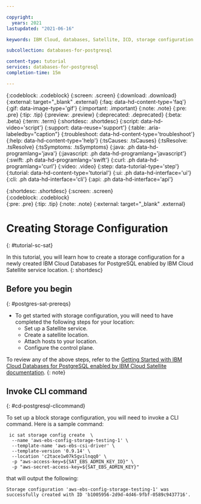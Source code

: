 ```yaml
---

copyright:
  years: 2021
lastupdated: "2021-06-16"

keywords: IBM Cloud, databases, Satellite, ICD, storage configuration

subcollection: databases-for-postgresql

content-type: tutorial
services: databases-for-postgresql
completion-time: 15m

---
```


{:codeblock: .codeblock}
{:screen: .screen}
{:download: .download}
{:external: target="_blank" .external}
{:faq: data-hd-content-type='faq'}
{:gif: data-image-type='gif'}
{:important: .important}
{:note: .note}
{:pre: .pre}
{:tip: .tip}
{:preview: .preview}
{:deprecated: .deprecated}
{:beta: .beta}
{:term: .term}
{:shortdesc: .shortdesc}
{:script: data-hd-video='script'}
{:support: data-reuse='support'}
{:table: .aria-labeledby="caption"}
{:troubleshoot: data-hd-content-type='troubleshoot'}
{:help: data-hd-content-type='help'}
{:tsCauses: .tsCauses}
{:tsResolve: .tsResolve}
{:tsSymptoms: .tsSymptoms}
{:java: .ph data-hd-programlang='java'}
{:javascript: .ph data-hd-programlang='javascript'}
{:swift: .ph data-hd-programlang='swift'}
{:curl: .ph data-hd-programlang='curl'}
{:video: .video}
{:step: data-tutorial-type='step'}
{:tutorial: data-hd-content-type='tutorial'}
{:ui: .ph data-hd-interface='ui'}
{:cli: .ph data-hd-interface='cli'}
{:api: .ph data-hd-interface='api'}

{:shortdesc: .shortdesc}
{:screen: .screen}  
{:codeblock: .codeblock}  
{:pre: .pre}
{:tip: .tip}
{:note: .note}
{:external: target="_blank" .external}
<!-- {:step: data-tutorial-type='step'} <!-- Apply to steps for automatic numbering -->

<!-- The title of your tutorial should be in active voice and and start with a verb. If you include product names, makes sure to use the non-trademarked short version conref. -->
<!-- Make sure each H1/H2/H3/etc. heading is _unique_ to your tutorial by adding a short but human-readable identifier. For example, instead of just "#overview", use "#cd-kube-overview" -->

# Creating Storage Configuration
{: #tutorial-sc-sat}
<!-- {: toc-content-type="tutorial"} <!-- Always use this value -->
<!-- {: toc-completion-time="10m"} <!-- Use same value from completion-time metadata above-->

<!-- The short description should be a single, concise paragraph that contains one or two sentences and no more than 50 words. Briefly mention what the user's learning goal is and include the following SEO keywords in the title short description: IBM Cloud, ServiceName, tutorial.--> 

In this tutorial, you will learn how to create a storage configuration for a newly created IBM Cloud Databases for PostgreSQL enabled by IBM Cloud Satellite service location.
{: shortdesc}

<!-- It's recommended to include an architectural diagram that shows how the services that are used in this tutorial interact. SVG is the recommended format. If you include a diagram, include a brief text-based description of the workflow shown in the diagram, using active voice to describe the workflow. This makes the content more searchable and improves accessibility. -->

<!--![Architectural diagram](images/image.svg)
{: figure caption="Figure 1. A diagram that shows the architecture for my tutorial."}

<!--The pipeline that you create has the following architecture:
1. Workflow step 1
1. Workflow step 2
1. Workflow step 3
1. Workflow step 4-->

## Before you begin
{: #postgres-sat-prereqs}

<!-- List any access, setup, or knowledge that the user must have before they start the tutorial. Be sure to link to any related documentation or resources to help the user complete these prerequisites.-->

<!-- Note: Currently no format for checkboxes. Let's check with design if required for first pass -->

* To get started with storage configuration, you will need to have completed the following steps for your location: 
  * Set up a Satellite service.
  * Create a satellite location. 
  * Attach hosts to your location.
  * Configure the control plane.

To review any of the above steps, refer to the [Getting Started with IBM Cloud Databases for PostgreSQL enabled by IBM Cloud Satellite documentation](https://test.cloud.ibm.com/docs/databases-for-postgresql?topic=databases-for-postgresql-getting-started).
{: note}

<!-- For each step in your tutorial, add an H2 section. The title should be task-oriented and descriptive. If you find your tutorial going over 9 steps, consider whether your substeps can be grouped differently or whether your tutorial should be a multi-part series. -->

## Invoke CLI command
{: #cd-postgresql-clicommand}

<!-- Introduce each major step with a description of what it will accomplish. If there are sequential substeps, use an ordered list for each substep. Don't include the step number. -->

To set up a block storage configuration, you will need to invoke a CLI command.
Here is a sample command:

```
 ic sat storage config create  \
  --name 'aws-ebs-config-storage-testing-1' \
  --template-name 'aws-ebs-csi-driver' \
  --template-version '0.9.14' \
  --location 'c2tace1w07k5gvilnqq0' \
  -p "aws-access-key=${SAT_EBS_ADMIN_KEY_ID}" \
  -p "aws-secret-access-key=${SAT_EBS_ADMIN_KEY}"
  ```
that will output the following:

```
Storage configuration 'aws-ebs-config-storage-testing-1' was successfully created with ID 'b1005956-2d9d-4d46-9fbf-0589c9437716'.
```

